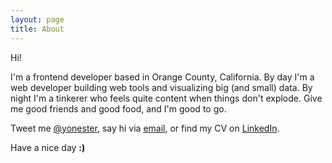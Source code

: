 ```yaml
---
layout: page
title: About
---
```


Hi!

I'm a frontend developer based in Orange County, California. By day I'm a web developer building web tools and visualizing big (and small) data. By night I'm a tinkerer who feels quite content when things don't explode. Give me good friends and good food, and I'm good to go.

Tweet me [@yonester](http://twitter.com/yonester), say hi via [email](mailto:yonester@gmail.com), or find my CV on [LinkedIn](https://www.linkedin.com/in/yonester).

Have a nice day **:)**
